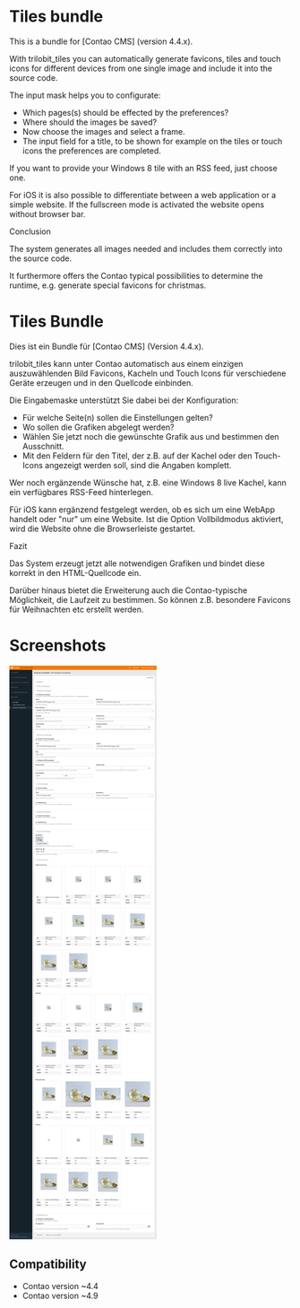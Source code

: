 Tiles bundle
============

This is a bundle for [Contao CMS] (version 4.4.x).

With trilobit_tiles you can automatically generate favicons, tiles and touch icons for different devices from one single image and include it into the source code.

The input mask helps you to configurate:

* Which pages(s) should be effected by the preferences?
* Where should the images be saved?
* Now choose the images and select a frame.
* The input field for a title, to be shown for example on the tiles or touch icons the preferences are completed.

If you want to provide your Windows 8 tile with an RSS feed, just choose one.

For iOS it is also possible to differentiate between a web application or a simple website. If the fullscreen mode is activated the website opens without browser bar.

Conclusion

The system generates all images needed and includes them correctly into the source code.

It furthermore offers the Contao typical possibilities to determine the runtime, e.g. generate special favicons for christmas.


Tiles Bundle
============

Dies ist ein Bundle für [Contao CMS] (Version 4.4.x).

trilobit_tiles kann unter Contao automatisch aus einem einzigen auszuwählenden Bild Favicons, Kacheln und Touch Icons für verschiedene Geräte erzeugen und in den Quellcode einbinden.

Die Eingabemaske unterstützt Sie dabei bei der Konfiguration:

* Für welche Seite(n) sollen die Einstellungen gelten?
* Wo sollen die Grafiken abgelegt werden?
* Wählen Sie jetzt noch die gewünschte Grafik aus und bestimmen den Ausschnitt.
* Mit den Feldern für den Titel, der z.B. auf der Kachel oder den Touch-Icons angezeigt werden soll, sind die Angaben komplett.

Wer noch ergänzende Wünsche hat, z.B. eine Windows 8 live Kachel, kann ein verfügbares RSS-Feed hinterlegen.

Für iOS kann ergänzend festgelegt werden, ob es sich um eine WebApp handelt oder "nur" um eine Website. Ist die Option Vollbildmodus aktiviert, wird die Website ohne die Browserleiste gestartet.

Fazit

Das System erzeugt jetzt alle notwendigen Grafiken und bindet diese korrekt in den HTML-Quellcode ein.

Darüber hinaus bietet die Erweiterung auch die Contao-typische Möglichkeit, die Laufzeit zu bestimmen. So können z.B. besondere Favicons für Weihnachten etc erstellt werden.


Screenshots
===========

![](docs/images/contao-tiles-bundle.png)


Compatibility
-------------

- Contao version ~4.4
- Contao version ~4.9
